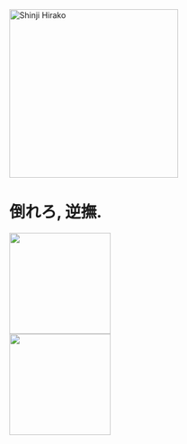 <div style="display: inline_block">
  <img width="300px"align="center" alt="Shinji Hirako" src="https://media1.tenor.com/m/ni20ubJXWewAAAAC/shinji-bleach.gif"
</div>

<h1> 倒れろ, 逆撫.</h1>

<div>
  <a href="https://github.com/luqinhasdev">
  <img height="180em" src="https://github-readme-stats.vercel.app/api?username=luqinhasdev&show_icons=true&theme=dark"> <br>
  <img height="180em" src="https://github-readme-stats.vercel.app/api/top-langs/?username=luqinhasdev&layout=compact&show_icons=true&theme=dark">
</div>
